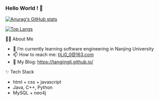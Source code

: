 ### Hello World ! 👋


<!-- **tangjingLI/tangjingLi** is a ✨ _special_ ✨ repository because its `README.md` (this file) appears on your GitHub profile.

Here are some ideas to get you started:

- 🔭 I’m currently working on ...
- 🌱 I’m currently learning ...
- 👯 I’m looking to collaborate on ...
- 🤔 I’m looking for help with ...
- 💬 Ask me about ...
- 📫 How to reach me: ...
- 😄 Pronouns: ...
- ⚡ Fun fact: ... -->


[![Anurag's GitHub stats](https://github-readme-stats.vercel.app/api?username=tangjingLi)](https://github.com/anuraghazra/github-readme-stats)

[![Top Langs](https://github-readme-stats.vercel.app/api/top-langs/?username=tangjingLi&layout=compact)](https://github.com/anuraghazra/github-readme-stats)


🏃🏻 About Me

- 🌱 I’m currently learning software engineering in Nanjing University
- 📫 How to reach me: tjLi0_0@163.com
- 🔭 My Blog: https://tangjingli.github.io/

✨ Tech Stack

- html + css + javascript
- Java, C++, Python
- MySQL + neo4j

